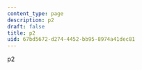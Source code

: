 ```yaml
---
content_type: page
description: p2
draft: false
title: p2
uid: 67bd5672-d274-4452-bb95-8974a41dec81
---
```

p2